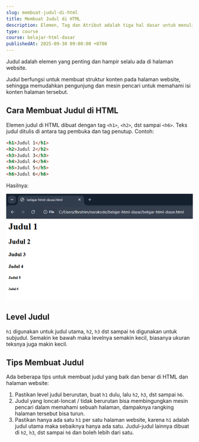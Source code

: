 ```yaml
---
slug: membuat-judul-di-html
title: Membuat Judul di HTML
description: Elemen, Tag dan Atribut adalah tiga hal dasar untuk menulis kode HTML
type: course
course: belajar-html-dasar
publishedAt: 2025-09-30 09:00:00 +0700
---
```


Judul adalah elemen yang penting dan hampir selalu ada di halaman website.

Judul berfungsi untuk membuat struktur konten pada halaman website, sehingga memudahkan pengunjung dan mesin pencari untuk memahami isi konten halaman tersebut.

## Cara Membuat Judul di HTML

Elemen judul di HTML dibuat dengan tag `<h1>`, `<h2>`, dst sampai `<h6>`. Teks judul ditulis di antara tag pembuka dan tag penutup. Contoh:

```html
<h1>Judul 1</h1>
<h2>Judul 2</h2>
<h3>Judul 3</h3>
<h4>Judul 4</h4>
<h5>Judul 5</h5>
<h6>Judul 6</h6>
```

Hasilnya:

![Elemen Judul HTML](./images/5-membuat-judul-di-html/elemen-judul-html.png)

## Level Judul

`h1` digunakan untuk judul utama, `h2`, `h3` dst sampai `h6` digunakan untuk subjudul. Semakin ke bawah maka levelnya semakin kecil, biasanya ukuran teksnya juga makin kecil.

## Tips Membuat Judul

Ada beberapa tips untuk membuat judul yang baik dan benar di HTML dan halaman website:

1. Pastikan level judul berurutan, buat `h1` dulu, lalu `h2`, `h3`, dst sampai `h6`.
2. Judul yang loncat-loncat / tidak berurutan bisa membingungkan mesin pencari dalam memahami sebuah halaman, dampaknya rangking halaman tersebut bisa turun.
3. Pastikan hanya ada satu `h1` per satu halaman website, karena `h1` adalah judul utama maka sebaiknya hanya ada satu. Judul-judul lainnya dibuat di `h2`, `h3`, dst sampai `h6` dan boleh lebih dari satu.